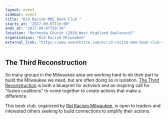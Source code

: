 ```yaml
---
layout: event
sidebar: event
title: "Rid Racism MKE Book Club "
starts_at: "2017-09-07T19:00"
ends_at: "2017-09-07T20:30"
location: "Bethesda Church (2810 West Highland Boulevard)"
organization: "Rid Racism Milwaukee"
external_link: "https://www.eventbrite.com/e/rid-racism-mke-book-club-the-third-reconstruction-tickets-36300008302?aff=efbevent"
---
```


## The Third Reconstruction

So many groups in the Milwaukee area are working hard to do their part to build the Milwaukee we need, but are often doing so in isolation. [The Third Reconstruction](http://www.beacon.org/The-Third-Reconstruction-P1139.aspx) is both a blueprint for activism and an inspiring call for "fusion coalitions" to come together to create actions that make a difference.

This book club, orgainzed by [Rid Racism Milwaukee](http://www.ridracism-mke.org), is open to leaders and interested others seeking to build connections to amplify their actions.
